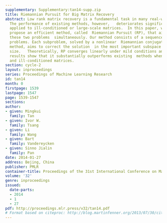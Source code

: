 ```yaml
---
supplementary: Supplementary:tan14-supp.zip
title: Riemannian Pursuit for Big Matrix Recovery
abstract: Low rank matrix recovery is a fundamental task in many real-world  applications.
  The performance of existing methods, however,   deteriorates significantly when
  applied to ill-conditioned or large-scale matrices.  In this paper, we therefore
  propose an efficient method, called  Riemannian Pursuit (RP), that aims to address
  these two problems  simultaneously. Our method consists of a sequence of fixed-rank  optimization
  problems. Each subproblem, solved by a nonlinear  Riemannian conjugate gradient
  method, aims to correct the solution  in the most important subspace of increasing
  size.   Theoretically, RP converges linearly under mild conditions and  experimental
  results show that it substantially outperforms existing  methods when applied to   large-scale
  and ill-conditioned matrices.
section: cycle-2
layout: inproceedings
series: Proceedings of Machine Learning Research
id: tan14
month: 0
firstpage: 1539
lastpage: 1547
page: 1539-1547
sections: 
author:
- given: Mingkui
  family: Tan
- given: Ivor W.
  family: Tsang
- given: Li
  family: Wang
- given: Bart
  family: Vandereycken
- given: Sinno Jialin
  family: Pan
date: 2014-01-27
address: Bejing, China
publisher: PMLR
container-title: Proceedings of the 31st International Conference on Machine Learning
volume: '32'
genre: inproceedings
issued:
  date-parts:
  - 2014
  - 1
  - 27
pdf: http://proceedings.mlr.press/v32/tan14.pdf
# Format based on citeproc: http://blog.martinfenner.org/2013/07/30/citeproc-yaml-for-bibliographies/
---
```

